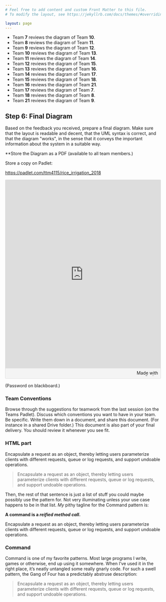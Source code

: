 ```yaml
---
# Feel free to add content and custom Front Matter to this file.
# To modify the layout, see https://jekyllrb.com/docs/themes/#overriding-theme-defaults

layout: page
---
```





* Team **7** reviews the diagram of Team **10**.
* Team **8** reviews the diagram of Team **11**.
* Team **9** reviews the diagram of Team **12**.
* Team **10** reviews the diagram of Team **13**.
* Team **11** reviews the diagram of Team **14**.
* Team **12** reviews the diagram of Team **15**.
* Team **13** reviews the diagram of Team **16**.
* Team **14** reviews the diagram of Team **17**.
* Team **15** reviews the diagram of Team **18**.
* Team **16** reviews the diagram of Team **21**.
* Team **17** reviews the diagram of Team **7**.
* Team **18** reviews the diagram of Team **8**.
* Team **21** reviews the diagram of Team **9**.


<section class="content">

## Step 6: Final Diagram

Based on the feedback you received, prepare a final diagram. Make sure that the layout is readable and decent, that the UML syntax is correct, and that the diagram "works", in the sense that it conveys the important information about the system in a suitable way.

**Store the Diagram as a PDF (available to all team members.) 

Store a copy on Padlet:

https://padlet.com/ttm4115/rice_irrigation_2018

<div class="padlet-embed" style="border:1px solid rgba(0,0,0,0.1);border-radius:2px;box-sizing:border-box;overflow:hidden;position:relative;width:100%;background:#F4F4F4"><p style="padding:0;margin:0"><iframe src="https://padlet.com/embed/324i7v858v1p" frameborder="0" style="width:100%;height:608px;display:block;padding:0;margin:0"></iframe></p><div style="padding:8px;text-align:right;margin:0;"><a href="https://padlet.com?ref=embed" style="padding:0;margin:0;border:none;display:block;line-height:1;height:16px" target="_blank"><img src="https://resources.padletcdn.com/assets/made_with_padlet.png" width="86" height="16" style="padding:0;margin:0;background:none;border:none;display:inline;box-shadow:none" alt="Made with Padlet"></a></div></div>

(Password on blackboard.)

### Team Conventions

Browse through the suggestions for teamwork from the last session (on the Teams Padlet). Discuss which conventions you want to have in your team. Be specific. Write them down in a document, and share this document. (For instance in a shared Drive folder.) This document is also part of your final delivery. You should review it whenever you see fit.

<section>


# HTML part

<div class="content">

<p>Encapsulate a request as an object, thereby letting users parameterize clients
with different requests, queue or log requests, and support undoable
operations.</p>

<blockquote>
<p>Encapsulate a request as an object, thereby letting users parameterize clients
with different requests, queue or log requests, and support undoable
operations.</p>
</blockquote>

<p>Then, the rest of that sentence is just a list of stuff you could maybe possibly
use the pattern for. Not very illuminating unless your use case happens to be in
that list. <em>My</em> pithy tagline for the Command pattern is:</p>
<p><strong>A command is a <em><span name="latin">reified</span> method call</em>.</strong></p>
<aside name="latin"><p>Encapsulate a request as an object, thereby letting users parameterize clients
with different requests, queue or log requests, and support undoable
operations.</p>
</aside>

<h1>Command</h1>
<!--<h1 class="book"><a href="/">Game Programming Patterns</a><span class="section"><a href="design-patterns-revisited.html">Design Patterns Revisited</a></span></h1>-->
<p>Command is one of my favorite patterns. Most large programs I write, games or
otherwise, end up using it somewhere. When I&#8217;ve used it in the right place, it&#8217;s
neatly untangled some really gnarly code. For such a swell pattern, the Gang of
Four has a predictably abstruse description:</p>

<blockquote>
<p>Encapsulate a request as an object, thereby letting users parameterize clients
with different requests, queue or log requests, and support undoable
operations.</p>
</blockquote>

</div>